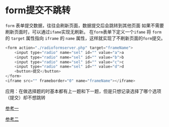# form提交不跳转
`form` 表单提交数据，往往会刷新页面，数据提交后会跳转到其他页面
如果不需要刷新页面时，可以通过`ifame`实现无刷新。
在`form`表单下定义一个`ifame`
将 `form` 的 `target` 属性指向 `iframe` 的 `name` 属性，这样就实现了不刷新页面的`form`提交。
```php
<form action="./radioformserver.php" target="frameName">
    <input type="radio" name="sel" id="" value="a">a
    <input type="radio" name="sel" id="" value="b">b
    <input type="radio" name="sel" id="" value="c">c
    <input type="radio" name="sel" id="" value="d">d
    <button>提交</button>
</form>
<iframe src="" frameborder="0" name="frameName"></iframe>
```

应用：在做选择题的时基本都有上一题和下一题，但是只想记录选择了哪个选项（提交）却不想跳转   

[参考一](https://blog.csdn.net/weixin_42915204/article/details/82893837)     

[参考二](https://blog.csdn.net/qq_42617840/article/details/88689411)